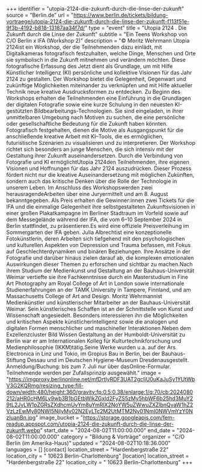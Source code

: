 +++
identifier = "utopia-2124-die-zukunft-durch-die-linse-der-zukunft"
source = "Berlin.de"
url = "https://www.berlin.de/tickets/bildung-vortraege/utopia-2124-die-zukunft-durch-die-linse-der-zukunft-f113f51e-9f3b-4192-b818-13187aa34f7d/"
type = "event"
title = "Utopia 2124 . Die Zukunft durch die Linse der Zukunft"
subtitle = "Ein Teens Workshop von C/O Berlin x IFA (Workshop 2)"
description = "© Moritz Wehrmann
Utopia 2124ist ein Workshop, der die Teilnehmenden dazu einlädt, mit Digitalkameras fotografisch festzuhalten, welche Dinge, Menschen und Orte sie symbolisch in die Zukunft mitnehmen und verändern möchten. Diese fotografische Erfassung des Jetzt dient als Grundlage, um mit Hilfe Künstlicher Intelligenz (KI) persönliche und kollektive Visionen für das Jahr 2124 zu gestalten.
Der Workshop bietet die Gelegenheit, Gegenwart und zukünftige Möglichkeiten miteinander zu verknüpfen und mit Hilfe aktueller Technik neue kreative Ausdrucksformen zu entdecken.
Zu Beginn des Workshops erhalten die Teilnehmenden eine Einführung in die Grundlagen der digitalen Fotografie sowie eine kurze Schulung in den neuesten KI-gestützten Bildbearbeitungs-Technologien. Sie sind eingeladen, in ihrer unmittelbaren Umgebung nach Motiven zu suchen, die eine persönliche oder gesellschaftliche Bedeutung für die Zukunft haben könnten. Fotografisch festgehalten, dienen die Motive als Ausgangspunkt für die anschließende kreative Arbeit mit KI–Tools, die es ermöglichen, futuristische Szenarien zu visualisieren und zu interpretieren.
Der Workshop richtet sich besonders an junge Menschen, die sich intensiv mit der Gestaltung ihrer Zukunft auseinandersetzen. Durch die Verbindung von Fotografie und KI ermöglichtUtopia 2124den Teilnehmenden, ihre eigenen Visionen und Hoffnungen für das Jahr 2124 auszudrücken. Dieser Prozess fördert nicht nur die kreative Auseinandersetzung mit möglichen Zukünften, sondern auch das kritische Denken über die Rolle der Technologie in unserem Leben.
Im Anschluss des Workshopswerden zwei herausragendeArbeiten über eine Juryermittelt und am 8. August bekanntgegeben. Als Preis erhalten die Gewinner:innen zwei Tickets für die IFA und die einmalige Gelegenheit ihre selbstgestalteten Zukunftsvisionen in einer großen Plakatkampagne im Berliner Stadtraum im Vorfeld sowie auf dem Messegelände während der IFA, die vom 6–10 September 2024 in Berlin stattfindet, zu präsentieren.Es wird eine offiziele Preisverleihung im Sommergarten der IFA geben.
Julia Albrechtist eine konzeptionelle Fotokünstlerin, deren Arbeiten sich tiefgehend mit den psychologischen und kulturellen Aspekten von Depression und Trauma befassen, mit Fokus auf Geschlechterdynamiken und binären Beziehungen. Ihre Ansätze in der Fotografie und darüber hinaus zielen darauf ab, die komplexen emotionalen Auswirkungen dieser Themen zu erforschen und sichtbar zu machen.Nach ihrem Studium der Medienkunst und Gestaltung an der Bauhaus-Universität Weimar vertiefte sie ihre Fachkenntnisse durch ein Masterstudium in Fine Art Photography am Royal College of Art in London sowie internationale Studienerfahrungen an der TAMK University in Tampere, Finnland, und am Massachusetts College of Art and Design.
Moritz Wehrmannist Medienkünstler und künstlerischer Mitarbeiter an der Bauhaus-Universität Weimar. Sein künstlerisches Schaffen ist an der Schnittstelle von Kunst und Wissenschaft angesiedelt. Besonders interessieren ihn die Möglichkeiten und kritischen Aspekte künstlicherIntelligenz sowie die analogen und digitalen Formen menschlicher und maschineller Interaktionen.Neben dem Exzellenzcluster Bild Wissen Gestaltung an der Humboldt-Universität zu Berlin war er am Internationalen Kolleg für Kulturtechnikforschung und Medienphilosophie (IKKM)tätig.Seine Werke wurden u.a. auf der Ars Electronica in Linz und Tokio, im Gropius Bau in Berlin, bei der Bauhaus-Stiftung Dessau und im Deutschen Hygiene-Museum Dresdenausgestellt.
Anmeldung/Buchung: bis zum 7. Juli nur über dasOnline-Formular.
Teilnehmende werden per Zufallsprinzip ausgewählt."
image = "https://imgproxy.berlinonline.net/mfDrtIyRDF3UAT2gcIjU0uKaJuSy1YUtWbV3G2KQRmg/resizing_type:fill-down/width:480/height:360/gravity:fp:0.5:0.38/enlarge:1/q:70/cb:2024080212/aHR0cHM6Ly9wb3B1bGEtbWlkZGxld2FyZS5zMy5hbWF6b25hd3MuY29tL2JvLW1pZGRsZXdhcmUvYm8uYmRlX2NoYW5uZWwuZXZlbnQvaW1hZ2VzLzEwMy80NWI5NjIyMy02N2EyLTc2M2UtMTM2Ny01NmI0NWVmYzY0NzIuanBn.jpg"
image_bucket = "https://storage.googleapis.com/fem-readup.appspot.com/utopia-2124-die-zukunft-durch-die-linse-der-zukunft.webp"
start_date = "2024-08-02T11:00:00.000"
end_date = "2024-08-02T11:00:00.000"
category = "Bildung & Vorträge"
organizer = "C/O Berlin (im Amerika-Haus)"
updated = "2024-08-02T10:18:36.000"
languages = []
[contact]
location_street = "Hardenbergstraße 22"
location_city = " 10623 Berlin-Charlottenburg"
[location]
location_street = "Hardenbergstraße 22"
location_city = " 10623 Berlin-Charlottenburg"
+++